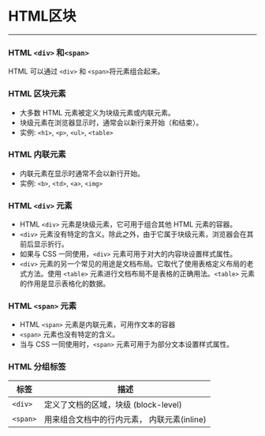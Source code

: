# HTML区块
---

### HTML `<div>` 和`<span>`

HTML 可以通过 `<div>` 和 `<span>`将元素组合起来。

### HTML 区块元素

- 大多数 HTML 元素被定义为块级元素或内联元素。
- 块级元素在浏览器显示时，通常会以新行来开始（和结束）。
- 实例: `<h1>`, `<p>`, `<ul>`, `<table>`

### HTML 内联元素

- 内联元素在显示时通常不会以新行开始。
- 实例: `<b>`, `<td>`, `<a>`, `<img>`

### HTML `<div>` 元素

- HTML `<div>` 元素是块级元素，它可用于组合其他 HTML 元素的容器。
- `<div>` 元素没有特定的含义。除此之外，由于它属于块级元素，浏览器会在其前后显示折行。
- 如果与 CSS 一同使用，`<div>` 元素可用于对大的内容块设置样式属性。
- `<div>` 元素的另一个常见的用途是文档布局。它取代了使用表格定义布局的老式方法。使用 `<table>` 元素进行文档布局不是表格的正确用法。`<table>` 元素的作用是显示表格化的数据。

### HTML `<span>` 元素

- HTML `<span>` 元素是内联元素，可用作文本的容器
- `<span>` 元素也没有特定的含义。
- 当与 CSS 一同使用时，`<span>` 元素可用于为部分文本设置样式属性。

### HTML 分组标签

|标签			|描述																				|
|----			|----																				|
|`<div>`	|定义了文档的区域，块级 (block-level)				|
|`<span>`	|用来组合文档中的行内元素， 内联元素(inline)	|
